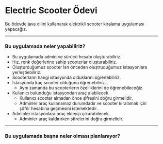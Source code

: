 # Electric Scooter Ödevi
Bu ödevde java dilini kullanarak elektrikli scooter kiralama uygulaması yapacağız.
____
### Bu uygulamada neler yapabiliriz?
+ Bu uygulamada admin ve sürücü hesabı oluşturabiliriz.
+ Hız, renk  değerlerine sahip scooterlar oluşturabiliriz.
+ Oluşturduğumuz scooter ları önceden oluştruduğumuz istasyonlara yerleştiebiliriz.
+ Scooterların hangi istasyonda olduklarını öğrenebiliriz.
+ İstasyonda kaç scooter olduğunu öğrenebiliriz.
  + Aynı zamanda bu scooterlerın özelliklerini de öğrenebileceğiz.
+ Kullanıcı bulunduğu istasyondan araç alabilecek.
  + Kullanıcı scooter almadan önce şifresini doğru girmelidir.
  + Adminler araç kullanamaz durumdadır ve scooter kiralamak için şöför hesabına geçmesini istemektedir.
+ Adminler istasyonlara araç ekleyip çıkarabilecek.
  + Adminler araç kaldırırken şifrelerini doğru girmelidir.


___
### Bu uygulamada başna neler olması planlanıyor?
